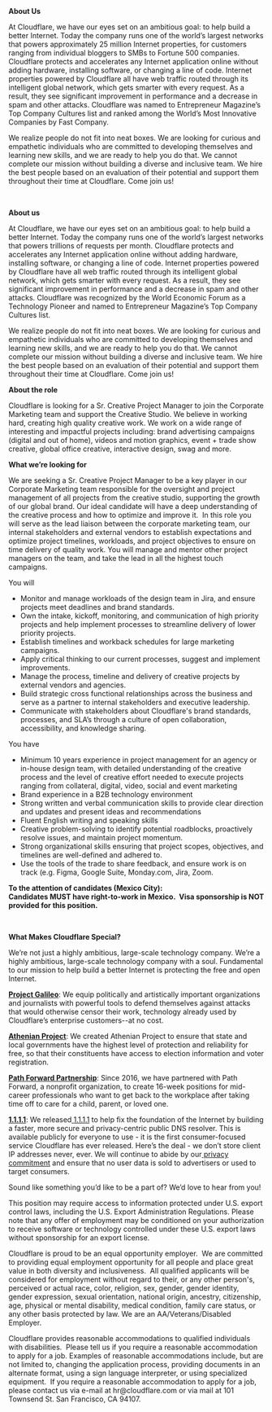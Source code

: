 <div class="content-intro">
	<div><strong>About Us</strong></div>
	<div>
		<p><span style="font-weight: 400;">At Cloudflare, we have our eyes set on an ambitious goal: to help build a better Internet. Today the company runs one of the world’s largest networks that powers approximately 25 million Internet properties, for customers ranging from individual bloggers to SMBs to Fortune 500 companies. Cloudflare protects and accelerates any Internet application online without adding hardware, installing software, or changing a line of code. Internet properties powered by Cloudflare all have web traffic routed through its intelligent global network, which gets smarter with every request. As a result, they see significant improvement in performance and a decrease in spam and other attacks. Cloudflare was named to Entrepreneur Magazine’s Top Company Cultures list and ranked among the World’s Most Innovative Companies by Fast Company.</span><span style="font-weight: 400;">&nbsp;</span></p>
		<p><span style="font-weight: 400;">We realize people do not fit into neat boxes. We are looking for curious and empathetic individuals who are committed to developing themselves and learning new skills, and we are ready to help you do that. We cannot complete our mission without building a diverse and inclusive team. We hire the best people based on an evaluation of their potential and support them throughout their time at Cloudflare. Come join us!&nbsp;</span></p>
	</div>
</div>
<p>&nbsp;</p>
<p><strong>About us</strong></p>
<p>At Cloudflare, we have our eyes set on an ambitious goal: to help build a better Internet. Today the company runs one of the world’s largest networks that powers trillions of requests per month. Cloudflare protects and accelerates any Internet application online without adding hardware, installing software, or changing a line of code. Internet properties powered by Cloudflare have all web traffic routed through its intelligent global network, which gets smarter with every request. As a result, they see significant improvement in performance and a decrease in spam and other attacks. Cloudflare was recognized by the World Economic Forum as a Technology Pioneer and named to Entrepreneur Magazine’s Top Company Cultures list.</p>
<p>We realize people do not fit into neat boxes. We are looking for curious and empathetic individuals who are committed to developing themselves and learning new skills, and we are ready to help you do that. We cannot complete our mission without building a diverse and inclusive team. We hire the best people based on an evaluation of their potential and support them throughout their time at Cloudflare. Come join us!</p>
<p><strong>About the role</strong></p>
<p>Cloudflare is looking for a Sr. Creative Project Manager to join the Corporate Marketing team and support the Creative Studio. We believe in working hard, creating high quality creative work. We work on a wide range of interesting and impactful projects including: brand advertising campaigns (digital and out of home), videos and motion graphics, event + trade show creative, global office creative, interactive design, swag and more.&nbsp;</p>
<p><strong>What we’re looking for&nbsp;</strong></p>
<p>We are seeking a Sr. Creative Project Manager to be a key player in our Corporate Marketing team responsible for the oversight and project management of all projects from the creative studio, supporting the growth of our global brand. Our ideal candidate will have a deep understanding of the creative process and how to optimize and improve it.&nbsp; In this role you will serve as the lead liaison between the corporate marketing team, our internal stakeholders and external vendors to establish expectations and optimize project timelines, workloads, and project objectives to ensure on time delivery of quality work. You will manage and mentor other project managers on the team, and take the lead in all the highest touch campaigns.&nbsp;</p>
<p>You will&nbsp;</p>
<ul>
	<li>Monitor and manage workloads of the design team in Jira, and ensure projects meet deadlines and brand standards.</li>
	<li>Own the intake, kickoff, monitoring, and communication of high priority projects and help implement processes to streamline delivery of lower priority projects.</li>
	<li>Establish timelines and workback schedules for large marketing campaigns.</li>
	<li>Apply critical thinking to our current processes, suggest and implement improvements.&nbsp;</li>
	<li>Manage the process, timeline and delivery of creative projects by external vendors and agencies.</li>
	<li>Build strategic cross functional relationships across the business and serve as a partner to internal stakeholders and executive leadership.</li>
	<li>Communicate with stakeholders about Cloudflare's brand standards, processes, and SLA’s through a culture of open collaboration, accessibility, and knowledge sharing.</li>
</ul>
<p>You have</p>
<ul>
	<li>Minimum 10 years experience in project management for an agency or in-house design team, with detailed understanding of the creative process and the level of creative effort needed to execute projects ranging from collateral, digital, video, social and event marketing</li>
	<li>Brand experience in a B2B technology environment</li>
	<li>Strong written and verbal communication skills to provide clear direction and updates and present ideas and recommendations</li>
	<li>Fluent English writing and speaking skills</li>
	<li>Creative problem-solving to identify potential roadblocks, proactively resolve issues, and maintain project momentum.</li>
	<li>Strong organizational skills ensuring that project scopes, objectives, and timelines are well-defined and adhered to.</li>
	<li>Use the tools of the trade to share feedback, and ensure work is on track (e.g. Figma, Google Suite, Monday.com, Jira, Zoom.</li>
</ul>
<p><strong>To the attention of candidates (Mexico City):&nbsp;</strong><br><strong>Candidates MUST have right-to-work in Mexico.&nbsp;&nbsp;Visa sponsorship is NOT provided for this position.</strong></p>
<p>&nbsp;</p>
<div class="content-conclusion">
	<p><strong>What Makes Cloudflare Special?</strong></p>
	<p><span style="font-weight: 400;">We’re not just a highly ambitious, large-scale technology company. We’re a highly ambitious, large-scale technology company with a soul. Fundamental to our mission to help build a better Internet is protecting the free and open Internet.</span></p>
	<p><a href="https://blog.cloudflare.com/protecting-free-expression-online/"><strong>Project Galileo</strong></a><span style="font-weight: 400;">: We equip politically and artistically important organizations and journalists with powerful tools to defend themselves against attacks that would otherwise censor their work, technology already used by Cloudflare’s enterprise customers--at no cost.</span></p>
	<p><strong><a href="https://www.cloudflare.com/athenian/">Athenian Project</a></strong><span style="font-weight: 400;">: We created Athenian Project to ensure that state and local governments have the highest level of protection and reliability for free, so that their constituents have access to election information and voter registration.</span></p>
	<p><a href="https://blog.cloudflare.com/tag/path-forward/"><strong>Path Forward Partnership</strong></a><span style="font-weight: 400;">: Since 2016, we have partnered with Path Forward, a nonprofit organization, to create 16-week positions for mid-career professionals who want to get back to the workplace after taking time off to care for a child, parent, or loved one.</span></p>
	<p><a href="https://1.1.1.1/"><strong>1.1.1.1</strong></a><span style="font-weight: 400;">: We released</span><a href="https://1.1.1.1/"> <span style="font-weight: 400;">1.1.1.1</span></a><span style="font-weight: 400;"> to help fix the foundation of the Internet by building a faster, more secure and privacy-centric public DNS resolver. This is available publicly for everyone to use - it is the first consumer-focused service Cloudflare has ever released. Here’s the deal - we don’t store client IP addresses never, ever. We will continue to abide by our</span><a href="https://developers.cloudflare.com/1.1.1.1/privacy/public-dns-resolver"> privacy commitment</a><span style="font-weight: 400;"> and ensure that no user data is sold to advertisers or used to target consumers.</span></p>
	<p><span style="font-weight: 400;">Sound like something you’d like to be a part of? We’d love to hear from you!</span></p>
	<p><span style="font-weight: 400;">This position may require access to information protected under U.S. export control laws, including the U.S. Export Administration Regulations. Please note that any offer of employment may be conditioned on your authorization to receive software or technology controlled under these U.S. export laws without sponsorship for an export license.</span></p>
	<p><span style="font-weight: 400;">Cloudflare is proud to be an equal opportunity employer. &nbsp;We are committed to providing equal employment opportunity for all people and place great value in both diversity and inclusiveness. &nbsp;All qualified applicants will be considered for employment without regard to their, or any other person's, perceived or actual</span> <span style="font-weight: 400;">race, color, religion, sex, gender, gender identity, gender expression, sexual orientation, national origin, ancestry, citizenship, age, physical or mental disability, medical condition, family care status, or any other basis protected by law. </span><span style="font-weight: 400;">We are an AA/Veterans/Disabled Employer.</span></p>
	<p><span style="font-weight: 400;">Cloudflare provides reasonable accommodations to qualified individuals with disabilities. &nbsp;Please tell us if you require a reasonable accommodation to apply for a job. Examples of reasonable accommodations include, but are not limited to, changing the application process, providing documents in an alternate format, using a sign language interpreter, or using specialized equipment. &nbsp;If you require a reasonable accommodation to apply for a job, please contact us via e-mail at </span><span style="font-weight: 400;">hr@cloudflare.com</span><span style="font-weight: 400;"> or via mail at 101 Townsend St. San Francisco, CA 94107.</span></p>
</div>